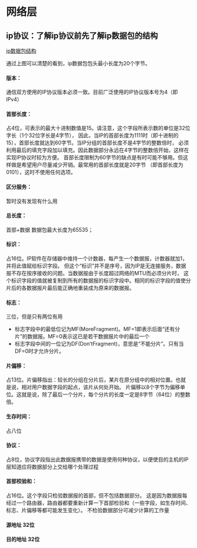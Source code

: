 


# 网络层

## ip协议：了解ip协议前先了解ip数据包的结构

[ip数据包结构](https://github.com/wangjiapu/Conclusion/blob/master/imge/WechatIMG17.jpeg)

通过上图可以清楚的看到，ip数据包包头最小长度为20个字节。

#### 版本：

通信双方使用的IP协议版本必须一致。目前广泛使用的IP协议版本号为4（即IPv4）

#### 首部长度：

占4位，可表示的最大十进制数值是15。请注意，这个字段所表示数的单位是32位字长（1个32位字长是4字节），
因此，当IP的首部长度为1111时（即十进制的15），首部长度就达到60字节。当IP分组的首部长度不是4字节的整数倍时，
必须利用最后的填充字段加以填充。因此数据部分永远在4字节的整数倍开始，这样在实现IP协议时较为方便。
首部长度限制为60字节的缺点是有时可能不够用。但这样做是希望用户尽量减少开销。最常用的首部长度就是20字节
（即首部长度为0101），这时不使用任何选项。

#### 区分服务：

暂时没有发现有什么用


#### 总长度：

首部+数据  数据包最大长度为65535；

#### 标识：

占16位。IP软件在存储器中维持一个计数器，每产生一个数据报，计数器就加1，并将此值赋给标识字段。
但这个“标识”并不是序号，因为IP是无连接服务，数据报不存在按序接收的问题。当数据报由于长度超过网络的MTU而必须分片时，
这个标识字段的值就被复制到所有的数据报的标识字段中。相同的标识字段的值使分片后的各数据报片最后能正确地重装成为原来的数据报。


#### 标志：

三位，但是只有两位有用
- 标志字段中的最低位记为MF(MoreFragment)。MF=1即表示后面“还有分片”的数据报。MF=0表示这已是若干数据报片中的最后一个
- 标志字段中间的一位记为DF(Don’tFragment)，意思是“不能分片”。只有当DF=0时才允许分片。

#### 片偏移：

占13位。片偏移指出：较长的分组在分片后，某片在原分组中的相对位置。也就是说，相对用户数据字段的起点，该片从何处开始。
片偏移以8个字节为偏移单位。这就是说，除了最后一个分片，每个分片的长度一定是8字节（64位）的整数倍。


#### 生存时间：

占八位

#### 协议：

占8位，协议字段指出此数据报携带的数据是使用何种协议，以便使目的主机的IP层知道应将数据部分上交给哪个处理过程

#### 首部校验和：

占16位。这个字段只检验数据报的首部，但不包括数据部分。
这是因为数据报每经过一个路由器，路由器都要重新计算一下首部检验和（一些字段，如生存时间、标志、片偏移等都可能发生变化）。
不检验数据部分可减少计算的工作量


#### 源地址 32位

#### 目的地址 32位



